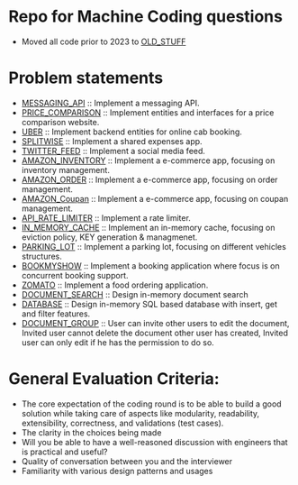 # Repo for Machine Coding questions
* Moved all code prior to 2023 to [OLD_STUFF](./_OLD_STUFF)

# Problem statements
- [MESSAGING_API](./MessagingApi) :: Implement a messaging API.
- [PRICE_COMPARISON](./PriceComparison) :: Implement entities and interfaces for a price comparison website.
- [UBER](./Uber) :: Implement backend entities for online cab booking. 
- [SPLITWISE](./Splitwise) :: Implement a shared expenses app.
- [TWITTER_FEED](./Twitter) :: Implement a social media feed.
- [AMAZON_INVENTORY](./AmazonInventory) :: Implement a e-commerce app, focusing on inventory management.
- [AMAZON_ORDER](./AmazonOrder) :: Implement a e-commerce app, focusing on order management.
- [AMAZON_Coupan](./AmazonCoupan) :: Implement a e-commerce app, focusing on coupan management.
- [API_RATE_LIMITER](./ApiLimitor) :: Implement a rate limiter.
- [IN_MEMORY_CACHE](./Cache) :: Implement an in-memory cache, focusing on eviction policy, KEY generation & managmenet.
- [PARKING_LOT](./ParkingLot) :: Implement a parking lot, focusing on different vehicles structures.
- [BOOKMYSHOW](./BookMyShow) :: Implement a booking application where focus is on concurrent booking support.
- [ZOMATO](./Zomato) :: Implement a food ordering application.
- [DOCUMENT_SEARCH](./DocumentSearch) :: Design in-memory document search
- [DATABASE](./Database) :: Design in-memory SQL based database with insert, get and filter features.
- [DOCUMENT_GROUP](/.DocumentGroup) :: User can invite other users to edit the document, Invited user cannot delete the document other user has created, Invited user can only edit if he has the permission to do so.

# General Evaluation Criteria:
* The core expectation of the coding round is to be able to build a good solution while taking
care of aspects like modularity, readability, extensibility, correctness, and validations (test
cases).
* The clarity in the choices being made
* Will you be able to have a well-reasoned discussion with engineers that is practical and
useful?
* Quality of conversation between you and the interviewer
* Familiarity with various design patterns and usages